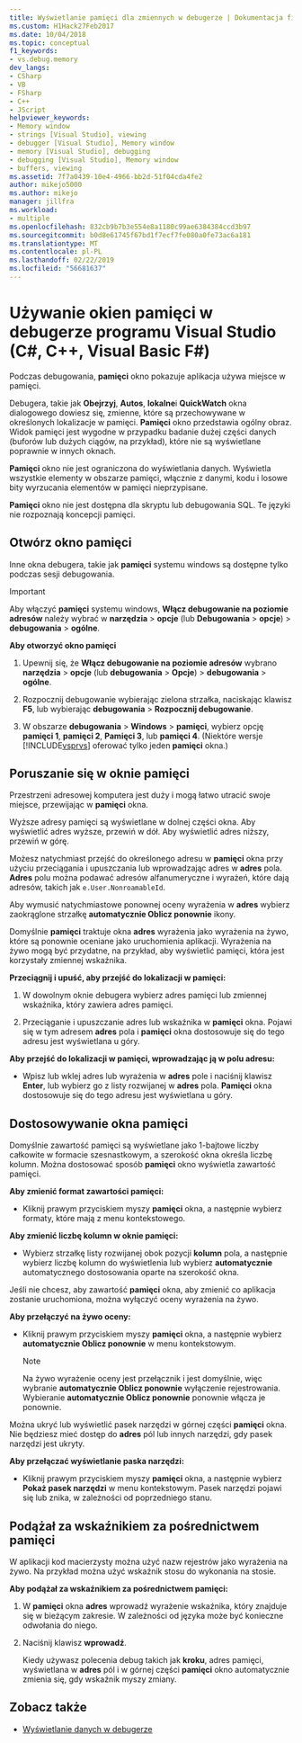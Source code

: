 ```yaml
---
title: Wyświetlanie pamięci dla zmiennych w debugerze | Dokumentacja firmy Microsoft
ms.custom: H1Hack27Feb2017
ms.date: 10/04/2018
ms.topic: conceptual
f1_keywords:
- vs.debug.memory
dev_langs:
- CSharp
- VB
- FSharp
- C++
- JScript
helpviewer_keywords:
- Memory window
- strings [Visual Studio], viewing
- debugger [Visual Studio], Memory window
- memory [Visual Studio], debugging
- debugging [Visual Studio], Memory window
- buffers, viewing
ms.assetid: 7f7a0439-10e4-4966-bb2d-51f04cda4fe2
author: mikejo5000
ms.author: mikejo
manager: jillfra
ms.workload:
- multiple
ms.openlocfilehash: 832cb9b7b3e554e8a1180c99ae6384384ccd3b97
ms.sourcegitcommit: b0d8e61745f67bd1f7ecf7fe080a0fe73ac6a181
ms.translationtype: MT
ms.contentlocale: pl-PL
ms.lasthandoff: 02/22/2019
ms.locfileid: "56681637"
---
```

# <a name="use-the-memory-windows-in-the-visual-studio-debugger-c-c-visual-basic-f"></a>Używanie okien pamięci w debugerze programu Visual Studio (C#, C++, Visual Basic F#)

Podczas debugowania, **pamięci** okno pokazuje aplikacja używa miejsce w pamięci.

Debugera, takie jak **Obejrzyj**, **Autos**, **lokalne**i **QuickWatch** okna dialogowego dowiesz się, zmienne, które są przechowywane w określonych lokalizacje w pamięci. **Pamięci** okno przedstawia ogólny obraz. Widok pamięci jest wygodne w przypadku badanie dużej części danych (buforów lub dużych ciągów, na przykład), które nie są wyświetlane poprawnie w innych oknach.

**Pamięci** okno nie jest ograniczona do wyświetlania danych. Wyświetla wszystkie elementy w obszarze pamięci, włącznie z danymi, kodu i losowe bity wyrzucania elementów w pamięci nieprzypisane.

**Pamięci** okno nie jest dostępna dla skryptu lub debugowania SQL. Te języki nie rozpoznają koncepcji pamięci.

## <a name="open-a-memory-window"></a>Otwórz okno pamięci

Inne okna debugera, takie jak **pamięci** systemu windows są dostępne tylko podczas sesji debugowania.

>[!IMPORTANT]
>Aby włączyć **pamięci** systemu windows, **Włącz debugowanie na poziomie adresów** należy wybrać w **narzędzia** > **opcje** (lub **Debugowania** > **opcje**) > **debugowania** > **ogólne**.

**Aby otworzyć okno pamięci**

1. Upewnij się, że **Włącz debugowanie na poziomie adresów** wybrano **narzędzia** > **opcje** (lub **debugowania**  >  **Opcje**) > **debugowania** > **ogólne**.

1. Rozpocznij debugowanie wybierając zielona strzałka, naciskając klawisz **F5**, lub wybierając **debugowania** > **Rozpocznij debugowanie**.

2. W obszarze **debugowania** > **Windows** > **pamięci**, wybierz opcję **pamięci 1**, **pamięci 2**, **Pamięci 3**, lub **pamięci 4**. (Niektóre wersje [!INCLUDE[vsprvs](../code-quality/includes/vsprvs_md.md)] oferować tylko jeden **pamięci** okna.)

## <a name="move-around-in-the-memory-window"></a>Poruszanie się w oknie pamięci

Przestrzeni adresowej komputera jest duży i mogą łatwo utracić swoje miejsce, przewijając w **pamięci** okna.

Wyższe adresy pamięci są wyświetlane w dolnej części okna. Aby wyświetlić adres wyższe, przewiń w dół. Aby wyświetlić adres niższy, przewiń w górę.

Możesz natychmiast przejść do określonego adresu w **pamięci** okna przy użyciu przeciągania i upuszczania lub wprowadzając adres w **adres** pola. **Adres** polu można podawać adresów alfanumeryczne i wyrażeń, które dają adresów, takich jak `e.User.NonroamableId`.

Aby wymusić natychmiastowe ponownej oceny wyrażenia w **adres** wybierz zaokrąglone strzałkę **automatycznie Oblicz ponownie** ikony.

Domyślnie **pamięci** traktuje okna **adres** wyrażenia jako wyrażenia na żywo, które są ponownie oceniane jako uruchomienia aplikacji. Wyrażenia na żywo mogą być przydatne, na przykład, aby wyświetlić pamięci, która jest korzystały zmiennej wskaźnika.

**Przeciągnij i upuść, aby przejść do lokalizacji w pamięci:**

1. W dowolnym oknie debugera wybierz adres pamięci lub zmiennej wskaźnika, który zawiera adres pamięci.

2. Przeciąganie i upuszczanie adres lub wskaźnika w **pamięci** okna. Pojawi się w tym adresem **adres** pola i **pamięci** okna dostosowuje się do tego adresu jest wyświetlana u góry.

**Aby przejść do lokalizacji w pamięci, wprowadzając ją w polu adresu:**

- Wpisz lub wklej adres lub wyrażenia w **adres** pole i naciśnij klawisz **Enter**, lub wybierz go z listy rozwijanej w **adres** pola. **Pamięci** okna dostosowuje się do tego adresu jest wyświetlana u góry.

## <a name="customize-the-memory-window"></a>Dostosowywanie okna pamięci

Domyślnie zawartość pamięci są wyświetlane jako 1-bajtowe liczby całkowite w formacie szesnastkowym, a szerokość okna określa liczbę kolumn. Można dostosować sposób **pamięci** okno wyświetla zawartość pamięci.

**Aby zmienić format zawartości pamięci:**

-  Kliknij prawym przyciskiem myszy **pamięci** okna, a następnie wybierz formaty, które mają z menu kontekstowego.

**Aby zmienić liczbę kolumn w oknie pamięci:**

- Wybierz strzałkę listy rozwijanej obok pozycji **kolumn** pola, a następnie wybierz liczbę kolumn do wyświetlenia lub wybierz **automatycznie** automatycznego dostosowania oparte na szerokość okna.

Jeśli nie chcesz, aby zawartość **pamięci** okna, aby zmienić co aplikacja zostanie uruchomiona, można wyłączyć oceny wyrażenia na żywo.

**Aby przełączyć na żywo oceny:**

- Kliknij prawym przyciskiem myszy **pamięci** okna, a następnie wybierz **automatycznie Oblicz ponownie** w menu kontekstowym.

  >[!NOTE]
  >Na żywo wyrażenie oceny jest przełącznik i jest domyślnie, więc wybranie **automatycznie Oblicz ponownie** wyłączenie rejestrowania. Wybieranie **automatycznie Oblicz ponownie** ponownie włącza je ponownie.

Można ukryć lub wyświetlić pasek narzędzi w górnej części **pamięci** okna. Nie będziesz mieć dostęp do **adres** pól lub innych narzędzi, gdy pasek narzędzi jest ukryty.

**Aby przełączać wyświetlanie paska narzędzi:**

- Kliknij prawym przyciskiem myszy **pamięci** okna, a następnie wybierz **Pokaż pasek narzędzi** w menu kontekstowym. Pasek narzędzi pojawi się lub znika, w zależności od poprzedniego stanu.

## <a name="follow-a-pointer-through-memory"></a>Podążał za wskaźnikiem za pośrednictwem pamięci

W aplikacji kod macierzysty można użyć nazw rejestrów jako wyrażenia na żywo. Na przykład można użyć wskaźnik stosu do wykonania na stosie.

**Aby podążał za wskaźnikiem za pośrednictwem pamięci:**

1. W **pamięci** okna **adres** wprowadź wyrażenie wskaźnika, który znajduje się w bieżącym zakresie. W zależności od języka może być konieczne odwołania do niego.

2. Naciśnij klawisz **wprowadź**.

   Kiedy używasz polecenia debug takich jak **kroku**, adres pamięci, wyświetlana w **adres** pól i w górnej części **pamięci** okno automatycznie zmienia się, gdy wskaźnik myszy zmiany.

## <a name="see-also"></a>Zobacz także
- [Wyświetlanie danych w debugerze](../debugger/viewing-data-in-the-debugger.md)